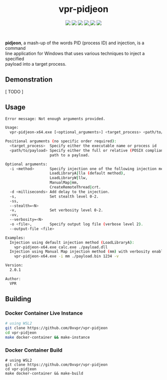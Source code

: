 <h1 align="center">vpr-pidjeon</h1>
<p align="center">
  <img src="https://img.shields.io/badge/Windows--x86__64-supported-44CC11?style=flat-square"/>
  <img src="https://img.shields.io/badge/Windows--x86-supported-44CC11?style=flat-square"/>
  <img src="https://img.shields.io/badge/Linux-unsupported-red?style=flat-square"/>
  <a href="https://mit-license.org/"/>
    <img src="https://img.shields.io/github/license/0xvpr/vpr-pidjeon?style=flat-square&color=44CC11"/>
  </a>
  <img src="https://img.shields.io/github/actions/workflow/status/0xvpr/vpr-pidjeon/docker_build.yml?style=flat-square"/>
  <img src="https://img.shields.io/github/actions/workflow/status/0xvpr/vpr-pidjeon/windows_unit_tests.yml?label=tests"/>
</p>
<br>

**pidjeon**, a mash-up of the words PID (process ID) and injection, is a command  
line application for Windows that uses various techniques to inject a specified  
payload into a target process.  

## Demonstration
[ TODO ]

## Usage
```bash
Error message: Not enough arguments provided.

Usage:
  vpr-pidjeon-x64.exe [<optional_arguments>] <target_process> <path/to/payload>

Positional arguments (no specific order required):
  <target_process>  Specify either the executable name or process id
  <path/to/payload> Specify either the full or relative (POSIX compliant)
                    path to a payload.

Optional arguments:
  -i <method>       Specify injection one of the following injection methods:
                    LoadLibraryA|lla (default method),
                    LoadLibraryW|llw,
                    ManualMap|mm,
                    CreateRemoteThread|crt.
  -d <milliseconds> Add delay to the injection.
  -s,               Set stealth level 0-2.
  -ss,
  --stealth=<N>
  -v,               Set verbosity level 0-2.
  -vv,
  --verbosity=<N>
  -o <file>,        Specify output log file (verbose level 2).
  --output-file <file>

Examples:
  Injection using default injection method (LoadLibraryA):
    vpr-pidjeon-x64.exe calc.exe ./payload.dll
  Injection using Manual Map injection method (mm) with verbosity enabled:
    vpr-pidjeon-x64.exe -i mm ./payload.bin 1234 -v

Version:
  2.0.1

Author:
  VPR
```

## Building
### Docker Container Live Instance
```bash
# using WSL2
git clone https://github.com/0xvpr/vpr-pidjeon
cd vpr-pidjeon
make docker-container && make-instance
```
### Docker Container Build
```
# using WSL2
git clone https://github.com/0xvpr/vpr-pidjeon
cd vpr-pidjeon
make docker-container && make-build
```
